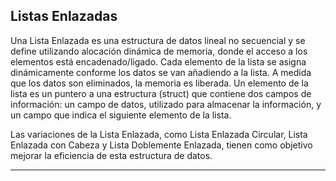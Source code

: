 ## Listas Enlazadas

Una Lista Enlazada es una estructura de datos lineal no secuencial y se define utilizando alocación dinámica de memoria, donde el acceso a los elementos está encadenado/ligado. Cada elemento de la lista se asigna dinámicamente conforme los datos se van añadiendo a la lista. A medida que los datos son eliminados, la memoria es liberada. Un elemento de la lista es un puntero a una estructura (struct) que contiene dos campos de información: un campo de datos, utilizado para almacenar la información, y un campo que indica el siguiente elemento de la lista.


Las variaciones de la Lista Enlazada, como Lista Enlazada Circular, Lista Enlazada con Cabeza y Lista Doblemente Enlazada, tienen como objetivo mejorar la eficiencia de esta estructura de datos.

---
